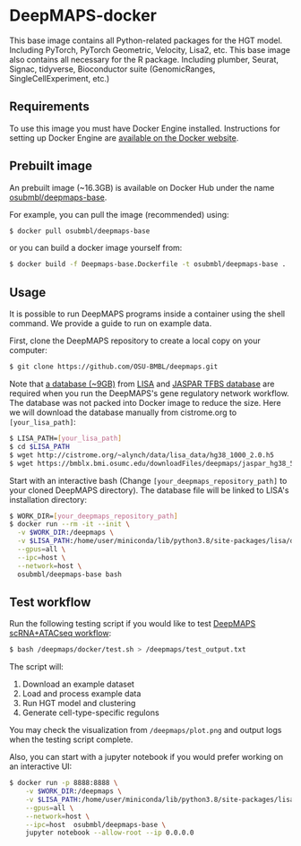 # DeepMAPS-docker

This base image contains all Python-related packages for the HGT model. Including PyTorch, PyTorch Geometric, Velocity, Lisa2, etc. This base image also contains all necessary for the R package. Including plumber, Seurat, Signac, tidyverse, Bioconductor suite (GenomicRanges, SingleCellExperiment, etc.)

## Requirements

To use this image you must have Docker Engine installed. Instructions for setting up Docker Engine are [available on the Docker website](https://docs.docker.com/engine/installation/).

## Prebuilt image

An prebuilt image (~16.3GB) is available on Docker Hub under the name [osubmbl/deepmaps-base](https://hub.docker.com/r/osubmbl/deepmaps-base).

For example, you can pull the image (recommended) using:

```bash
$ docker pull osubmbl/deepmaps-base
```

or you can build a docker image yourself from:

```bash
$ docker build -f Deepmaps-base.Dockerfile -t osubmbl/deepmaps-base .
```

## Usage

It is possible to run DeepMAPS programs inside a container using the shell command. We provide a guide to run on example data.

First, clone the DeepMAPS repository to create a local copy on your computer:

```bash
$ git clone https://github.com/OSU-BMBL/deepmaps.git
```

Note that [a database (~9GB)](https://github.com/liulab-dfci/lisa2/tree/master/docs) from [LISA](https://github.com/liulab-dfci/lisa2) and [JASPAR TFBS database](https://github.com/OSU-BMBL/deepmaps/tree/master/jaspar) are required when you run the DeepMAPS's gene regulatory network workflow. The database was not packed into Docker image to reduce the size. Here we will download the database manually from cistrome.org to `[your_lisa_path]`:

```bash
$ LISA_PATH=[your_lisa_path]
$ cd $LISA_PATH
$ wget http://cistrome.org/~alynch/data/lisa_data/hg38_1000_2.0.h5
$ wget https://bmblx.bmi.osumc.edu/downloadFiles/deepmaps/jaspar_hg38_500.qsave
```

Start with an interactive bash (Change `[your_deepmaps_repository_path]` to your cloned DeepMAPS directory). The database file will be linked to LISA's installation directory:

```bash
$ WORK_DIR=[your_deepmaps_repository_path]
$ docker run --rm -it --init \
  -v $WORK_DIR:/deepmaps \
  -v $LISA_PATH:/home/user/miniconda/lib/python3.8/site-packages/lisa/data \
  --gpus=all \
  --ipc=host \
  --network=host \
  osubmbl/deepmaps-base bash
```

## Test workflow

Run the following testing script if you would like to test [DeepMAPS scRNA+ATACseq workflow](https://github.com/OSU-BMBL/deepmaps/blob/master/scRNA_scATAC_analyses_tutorial.html):

```bash
$ bash /deepmaps/docker/test.sh > /deepmaps/test_output.txt
```

The script will:

1. Download an example dataset
2. Load and process example data
3. Run HGT model and clustering
4. Generate cell-type-specific regulons

You may check the visualization from `/deepmaps/plot.png` and output logs when the testing script complete.

Also, you can start with a jupyter notebook if you would prefer working on an interactive UI:

```bash
$ docker run -p 8888:8888 \
    -v $WORK_DIR:/deepmaps \
    -v $LISA_PATH:/home/user/miniconda/lib/python3.8/site-packages/lisa/data \
    --gpus=all \
    --network=host \
    --ipc=host  osubmbl/deepmaps-base \
    jupyter notebook --allow-root --ip 0.0.0.0
```

